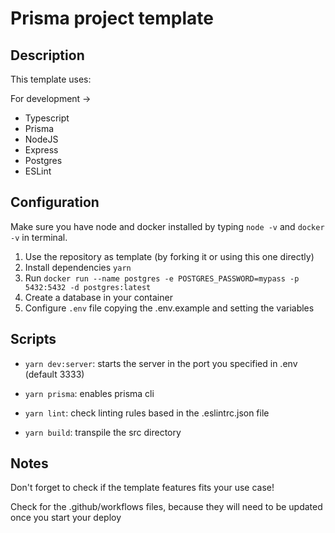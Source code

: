 ﻿# Prisma project template

## Description

This template uses:

For development ->
- Typescript
- Prisma
- NodeJS
- Express
- Postgres
- ESLint

## Configuration

Make sure you have node and docker installed by typing `node -v` and `docker -v` in terminal.

1. Use the repository as template (by forking it or using this one directly)
2. Install dependencies `yarn`
3. Run `docker run --name postgres -e POSTGRES_PASSWORD=mypass -p 5432:5432 -d postgres:latest`
4. Create a database in your container
5. Configure `.env` file copying the .env.example and setting the variables

## Scripts

- `yarn dev:server`: starts the server in the port you specified in .env (default 3333)

- `yarn prisma`: enables prisma cli

- `yarn lint`: check linting rules based in the .eslintrc.json file

- `yarn build`: transpile the src directory

## Notes

Don't forget to check if the template features fits your use case!

Check for the .github/workflows files, because they will need to be updated once you start your deploy 
